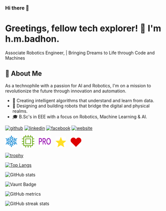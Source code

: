 ### Hi there 👋



# Greetings, fellow tech explorer! 👋 I'm h.m.badhon.

Associate Robotics Engineer,
| Bringing Dreams to Life through Code and Machines

## 🚀 About Me

As a technophile with a passion for AI and Robotics, I'm on a mission to revolutionize the future through innovation and automation.

- 🧠 Creating intelligent algorithms that understand and learn from data.
- 🤖 Designing and building robots that bridge the digital and physical realms.
- 🎓 B.Sc's in EEE with a focus on Robotics, Machine Learning & AI.


[<img src='https://cdn.jsdelivr.net/npm/simple-icons@3.0.1/icons/github.svg' alt='github' height='50'>](https://github.com/hm-badhon)
[<img src='https://cdn.jsdelivr.net/npm/simple-icons@3.0.1/icons/linkedin.svg' alt='linkedin' height='50'>](https://www.linkedin.com/in/h-m-mehedi-hasan-badhon/)
[<img src='https://cdn.jsdelivr.net/npm/simple-icons@3.0.1/icons/facebook.svg' alt='facebook' height='50'>](https://www.facebook.com/https://www.facebook.com/H.M.Badhon02/)
[<img src='https://cdn.jsdelivr.net/npm/simple-icons@3.0.1/icons/icloud.svg' alt='website' height='50'>](https://twintechlab.com/)

<a href='https://archiveprogram.github.com/'><img src='https://raw.githubusercontent.com/acervenky/animated-github-badges/master/assets/acbadge.gif' width='40' height='40'></a> <a href='https://docs.github.com/en/developers'><img src='https://raw.githubusercontent.com/acervenky/animated-github-badges/master/assets/devbadge.gif' width='40' height='40'></a> <a href='https://github.com/pricing'><img src='https://raw.githubusercontent.com/acervenky/animated-github-badges/master/assets/pro.gif' width='40' height='40'></a> <a href='https://stars.github.com/'><img src='https://raw.githubusercontent.com/acervenky/animated-github-badges/master/assets/starbadge.gif' width='35' height='35'></a> <a href='https://docs.github.com/en/github/supporting-the-open-source-community-with-github-sponsors'><img src='https://raw.githubusercontent.com/acervenky/animated-github-badges/master/assets/sponsorbadge.gif' width='35' height='35'></a> 

[![trophy](https://github-profile-trophy.vercel.app/?username=hm-badhon)](https://github.com/ryo-ma/github-profile-trophy)

[![Top Langs](https://github-readme-stats.vercel.app/api/top-langs/?username=hm-badhon)](https://github.com/anuraghazra/github-readme-stats)

![GitHub stats](https://github-readme-stats.vercel.app/api?username=hm-badhon&show_icons=true&count_private=true)  

![Vaunt Badge](https://api.vaunt.dev/v1/github/entities/hm-badhon/contributions?format=svg&private=true)  

![GitHub metrics](https://metrics.lecoq.io/hm-badhon)  

![GitHub streak stats](https://streak-stats.demolab.com/?user=hm-badhon)  

